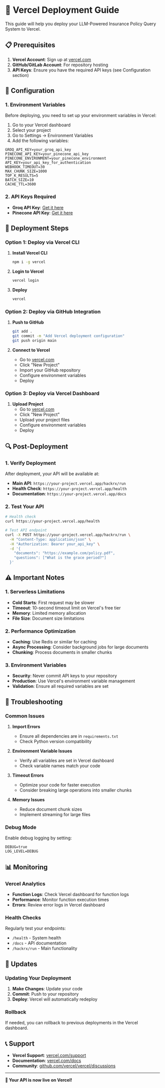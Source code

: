 # 🚀 Vercel Deployment Guide

This guide will help you deploy your LLM-Powered Insurance Policy Query System to Vercel.

## 📋 Prerequisites

1. **Vercel Account**: Sign up at [vercel.com](https://vercel.com)
2. **GitHub/GitLab Account**: For repository hosting
3. **API Keys**: Ensure you have the required API keys (see Configuration section)

## 🔧 Configuration

### 1. Environment Variables

Before deploying, you need to set up your environment variables in Vercel:

1. Go to your Vercel dashboard
2. Select your project
3. Go to Settings → Environment Variables
4. Add the following variables:

```env
GROQ_API_KEY=your_groq_api_key
PINECONE_API_KEY=your_pinecone_api_key
PINECONE_ENVIRONMENT=your_pinecone_environment
API_KEY=your_api_key_for_authentication
WEBHOOK_TIMEOUT=30
MAX_CHUNK_SIZE=1000
TOP_K_RESULTS=5
BATCH_SIZE=10
CACHE_TTL=3600
```

### 2. API Keys Required

- **Groq API Key**: [Get it here](https://console.groq.com/)
- **Pinecone API Key**: [Get it here](https://www.pinecone.io/)

## 🚀 Deployment Steps

### Option 1: Deploy via Vercel CLI

1. **Install Vercel CLI**
   ```bash
   npm i -g vercel
   ```

2. **Login to Vercel**
   ```bash
   vercel login
   ```

3. **Deploy**
   ```bash
   vercel
   ```

### Option 2: Deploy via GitHub Integration

1. **Push to GitHub**
   ```bash
   git add .
   git commit -m "Add Vercel deployment configuration"
   git push origin main
   ```

2. **Connect to Vercel**
   - Go to [vercel.com](https://vercel.com)
   - Click "New Project"
   - Import your GitHub repository
   - Configure environment variables
   - Deploy

### Option 3: Deploy via Vercel Dashboard

1. **Upload Project**
   - Go to [vercel.com](https://vercel.com)
   - Click "New Project"
   - Upload your project files
   - Configure environment variables
   - Deploy

## 🔍 Post-Deployment

### 1. Verify Deployment

After deployment, your API will be available at:
- **Main API**: `https://your-project.vercel.app/hackrx/run`
- **Health Check**: `https://your-project.vercel.app/health`
- **Documentation**: `https://your-project.vercel.app/docs`

### 2. Test Your API

```bash
# Health check
curl https://your-project.vercel.app/health

# Test API endpoint
curl -X POST https://your-project.vercel.app/hackrx/run \
  -H "Content-Type: application/json" \
  -H "Authorization: Bearer your_api_key" \
  -d '{
    "documents": "https://example.com/policy.pdf",
    "questions": ["What is the grace period?"]
  }'
```

## ⚠️ Important Notes

### 1. Serverless Limitations

- **Cold Starts**: First request may be slower
- **Timeout**: 10-second timeout limit on Vercel's free tier
- **Memory**: Limited memory allocation
- **File Size**: Document size limitations

### 2. Performance Optimization

- **Caching**: Use Redis or similar for caching
- **Async Processing**: Consider background jobs for large documents
- **Chunking**: Process documents in smaller chunks

### 3. Environment Variables

- **Security**: Never commit API keys to your repository
- **Production**: Use Vercel's environment variable management
- **Validation**: Ensure all required variables are set

## 🐛 Troubleshooting

### Common Issues

1. **Import Errors**
   - Ensure all dependencies are in `requirements.txt`
   - Check Python version compatibility

2. **Environment Variable Issues**
   - Verify all variables are set in Vercel dashboard
   - Check variable names match your code

3. **Timeout Errors**
   - Optimize your code for faster execution
   - Consider breaking large operations into smaller chunks

4. **Memory Issues**
   - Reduce document chunk sizes
   - Implement streaming for large files

### Debug Mode

Enable debug logging by setting:
```env
DEBUG=true
LOG_LEVEL=DEBUG
```

## 📊 Monitoring

### Vercel Analytics

- **Function Logs**: Check Vercel dashboard for function logs
- **Performance**: Monitor function execution times
- **Errors**: Review error logs in Vercel dashboard

### Health Checks

Regularly test your endpoints:
- `/health` - System health
- `/docs` - API documentation
- `/hackrx/run` - Main functionality

## 🔄 Updates

### Updating Your Deployment

1. **Make Changes**: Update your code
2. **Commit**: Push to your repository
3. **Deploy**: Vercel will automatically redeploy

### Rollback

If needed, you can rollback to previous deployments in the Vercel dashboard.

## 📞 Support

- **Vercel Support**: [vercel.com/support](https://vercel.com/support)
- **Documentation**: [vercel.com/docs](https://vercel.com/docs)
- **Community**: [github.com/vercel/vercel/discussions](https://github.com/vercel/vercel/discussions)

---

**🎉 Your API is now live on Vercel!** 